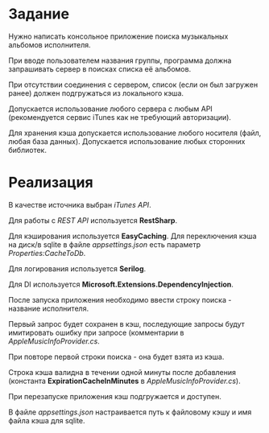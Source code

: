 # Задание
Нужно написать консольное приложение поиска музыкальных альбомов исполнителя.

При вводе пользователем названия группы, программа должна запрашивать сервер в поисках списка её альбомов.

При отсутствии соединения с сервером, список (если он был загружен ранее) должен подгружаться из локального кэша.

Допускается использование любого сервера с любым API (рекомендуется сервис iTunes как не требующий авторизации).

Для хранения кэша допускается использование любого носителя (файл, любая база данных).
Допускается использование любых сторонних библиотек.

# Реализация
В качестве источника выбран *iTunes API*.

Для работы с *REST API* используется **RestSharp**.

Для кэширования используется **EasyCaching**. Для переключения кэша на диск/в sqlite в файле *appsettings.json* есть параметр *Properties:CacheToDb*.

Для логирования используется **Serilog**.

Для DI используется **Microsoft.Extensions.DependencyInjection**.


После запуска приложения необходимо ввести строку поиска - название исполнителя.

Первый запрос будет сохранен в кэш, последующие запросы будут имитировать ошибку при запросе (комментарии в *AppleMusicInfoProvider.cs*.

При повторе первой строки поиска - она будет взята из кэша.

Строка кэша валидна в течении одной минуты после добавления (константа **ExpirationCacheInMinutes** в *AppleMusicInfoProvider.cs*).

При перезапуске приложения кэш подгружается и доступен.

В файле *appsettings.json* настраивается путь к файловому кэшу и имя файла кэша для sqlite.